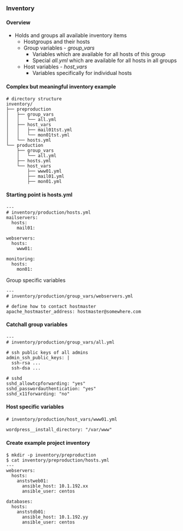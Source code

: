 ### Inventory

#### Overview

- Holds and groups all available inventory items
    - Hostgroups and their hosts
    - Group variables - *group_vars*
        - Variables which are available for all hosts of this group
        - Special *all.yml* which are available for all hosts in all groups
    - Host variables - *host_vars*
        - Variables specifically for individual hosts

#### Complex but meaningful inventory example

```
# directory structure
inventory/
├── preproduction
│   ├── group_vars
│   │   └── all.yml
│   ├── host_vars
│   │   ├── mail01tst.yml
│   │   └── mon01tst.yml
│   └── hosts.yml
└── production
    ├── group_vars
    │   └── all.yml
    ├── hosts.yml
    └── host_vars
        ├── www01.yml
        ├── mail01.yml
        ├── mon01.yml
```

#### Starting point is hosts.yml

```
---
# inventory/production/hosts.yml
mailservers:
  hosts:
    mail01:

webservers:
  hosts:
    www01:

monitoring:
  hosts:
    mon01:
```

Group specific variables

```
---
# inventory/production/group_vars/webservers.yml

# define how to contact hostmaster
apache_hostmaster_address: hostmaster@somewhere.com
```

#### Catchall group variables

```
---
# inventory/production/group_vars/all.yml

# ssh public keys of all admins
admin_ssh_public_keys: |
  ssh-rsa ...
  ssh-dsa ...

# sshd
sshd_allowtcpforwarding: "yes"
sshd_passwordauthentication: "yes"
sshd_x11forwarding: "no"
```

#### Host specific variables

```
# inventory/production/host_vars/www01.yml

wordpress__install_directory: "/var/www"
```

#### Create example project inventory

```
$ mkdir -p inventory/preproduction
$ cat inventory/preproduction/hosts.yml
---
webservers:
  hosts:
    anststweb01:
      ansible_host: 10.1.192.xx
      ansible_user: centos

databases:
  hosts:
    anststdb01:
      ansible_host: 10.1.192.yy
      ansible_user: centos
```
